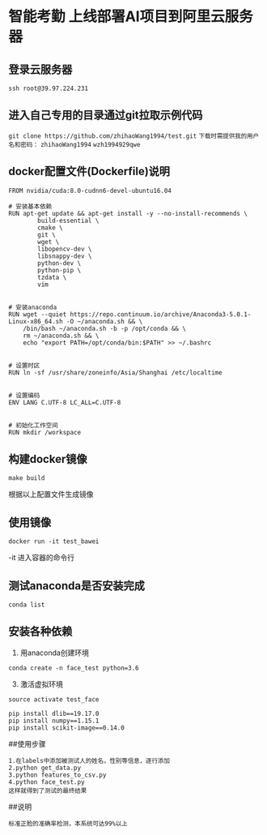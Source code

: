 # 智能考勤 上线部署AI项目到阿里云服务器

## 登录云服务器

`ssh root@39.97.224.231`


## 进入自己专用的目录通过git拉取示例代码

`git clone https://github.com/zhihaoWang1994/test.git`
`下载时需提供我的用户名和密码：`
`zhihaoWang1994`
`wzh1994929qwe`



## docker配置文件(Dockerfile)说明

```
FROM nvidia/cuda:8.0-cudnn6-devel-ubuntu16.04

# 安装基本依赖
RUN apt-get update && apt-get install -y --no-install-recommends \
        build-essential \
        cmake \
        git \
        wget \
        libopencv-dev \
        libsnappy-dev \
        python-dev \
        python-pip \
        tzdata \
        vim


# 安装anaconda 
RUN wget --quiet https://repo.continuum.io/archive/Anaconda3-5.0.1-Linux-x86_64.sh -O ~/anaconda.sh && \
    /bin/bash ~/anaconda.sh -b -p /opt/conda && \
    rm ~/anaconda.sh && \
    echo "export PATH=/opt/conda/bin:$PATH" >> ~/.bashrc


# 设置时区
RUN ln -sf /usr/share/zoneinfo/Asia/Shanghai /etc/localtime


# 设置编码
ENV LANG C.UTF-8 LC_ALL=C.UTF-8


# 初始化工作空间
RUN mkdir /workspace

```

## 构建docker镜像

`make build`

根据以上配置文件生成镜像

## 使用镜像

`docker run -it test_bawei`

-it 进入容器的命令行

## 测试anaconda是否安装完成

`conda list`

## 安装各种依赖


1. 用anaconda创建环境

```
conda create -n face_test python=3.6
```

3. 激活虚拟环境

`source activate test_face` 

```
pip install dlib==19.17.0
pip install numpy==1.15.1
pip install scikit-image==0.14.0

```
##使用步骤
```
1.在labels中添加被测试人的姓名，性别等信息，逐行添加
2.python get_data.py
3.python features_to_csv.py
4.python face_test.py
这样就得到了测试的最终结果

```
##说明
```
标准正脸的准确率检测，本系统可达99%以上

```


